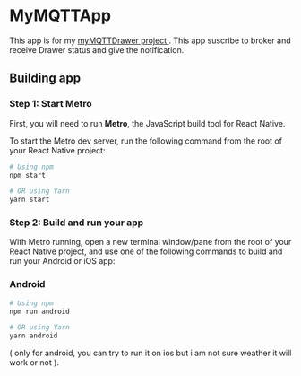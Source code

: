 


# MyMQTTApp
This app is for my [ myMQTTDrawer project ](https://github.com/vashukashyap/myMQTTDrawer).  This app suscribe to broker and receive Drawer status and give the notification.




## Building app

### Step 1: Start Metro

First, you will need to run **Metro**, the JavaScript build tool for React Native.

To start the Metro dev server, run the following command from the root of your React Native project:

```sh
# Using npm
npm start

# OR using Yarn
yarn start
```

### Step 2: Build and run your app

With Metro running, open a new terminal window/pane from the root of your React Native project, and use one of the following commands to build and run your Android or iOS app:

### Android

```sh
# Using npm
npm run android

# OR using Yarn
yarn android
```

 ( only for android, you can try to run it on ios but i am not sure weather it will work or not ).
